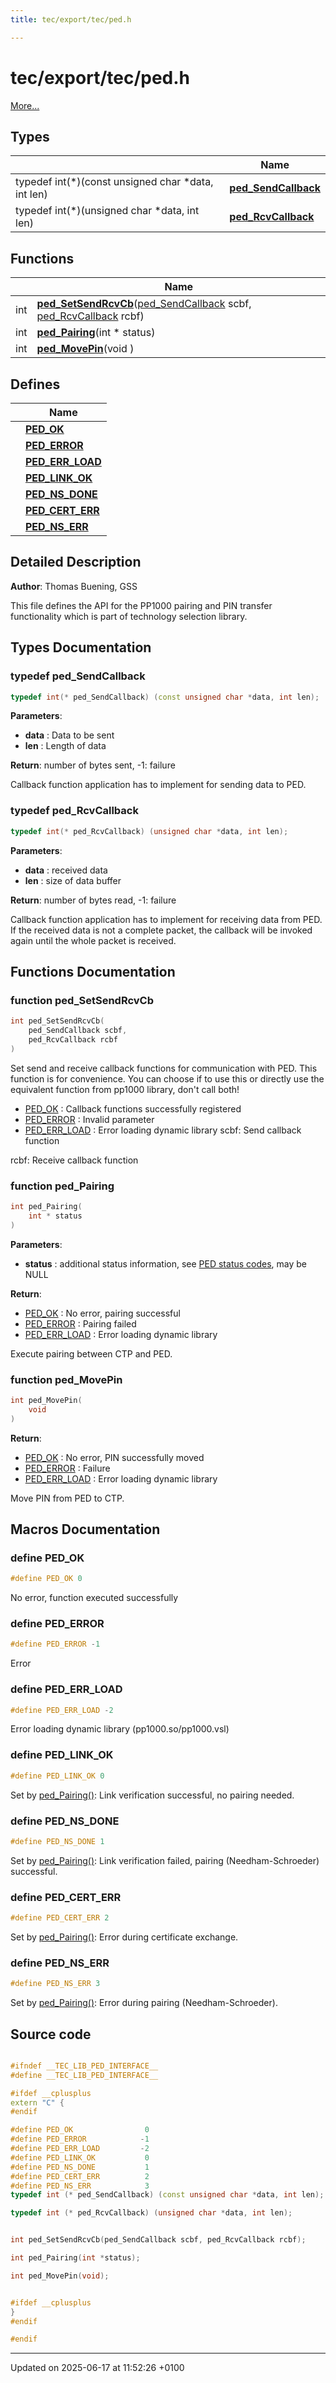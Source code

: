 ```yaml
---
title: tec/export/tec/ped.h

---
```


# tec/export/tec/ped.h

 [More...](#detailed-description)

## Types

|                | Name           |
| -------------- | -------------- |
| typedef int(*)(const unsigned char *data, int len) | **[ped_SendCallback](tec_2export_2tec_2ped_8h.md#typedef-ped-sendcallback)**  |
| typedef int(*)(unsigned char *data, int len) | **[ped_RcvCallback](tec_2export_2tec_2ped_8h.md#typedef-ped-rcvcallback)**  |

## Functions

|                | Name           |
| -------------- | -------------- |
| int | **[ped_SetSendRcvCb](tec_2export_2tec_2ped_8h.md#function-ped-setsendrcvcb)**([ped_SendCallback](tec_2export_2tec_2ped_8h.md#typedef-ped-sendcallback) scbf, [ped_RcvCallback](tec_2export_2tec_2ped_8h.md#typedef-ped-rcvcallback) rcbf) |
| int | **[ped_Pairing](tec_2export_2tec_2ped_8h.md#function-ped-pairing)**(int * status) |
| int | **[ped_MovePin](tec_2export_2tec_2ped_8h.md#function-ped-movepin)**(void ) |

## Defines

|                | Name           |
| -------------- | -------------- |
|  | **[PED_OK](group___p_e_d___r_e_t_u_r_n___c_o_d_e_s.md#define-ped-ok)**  |
|  | **[PED_ERROR](group___p_e_d___r_e_t_u_r_n___c_o_d_e_s.md#define-ped-error)**  |
|  | **[PED_ERR_LOAD](group___p_e_d___r_e_t_u_r_n___c_o_d_e_s.md#define-ped-err-load)**  |
|  | **[PED_LINK_OK](group___p_e_d___s_t_a_t_u_s___c_o_d_e_s.md#define-ped-link-ok)**  |
|  | **[PED_NS_DONE](group___p_e_d___s_t_a_t_u_s___c_o_d_e_s.md#define-ped-ns-done)**  |
|  | **[PED_CERT_ERR](group___p_e_d___s_t_a_t_u_s___c_o_d_e_s.md#define-ped-cert-err)**  |
|  | **[PED_NS_ERR](group___p_e_d___s_t_a_t_u_s___c_o_d_e_s.md#define-ped-ns-err)**  |

## Detailed Description


**Author**: Thomas Buening, GSS 

This file defines the API for the PP1000 pairing and PIN transfer functionality which is part of technology selection library. 

## Types Documentation

### typedef ped_SendCallback

```cpp
typedef int(* ped_SendCallback) (const unsigned char *data, int len);
```


**Parameters**: 

  * **data** : Data to be sent 
  * **len** : Length of data 


**Return**: number of bytes sent, -1: failure 

Callback function application has to implement for sending data to PED. 


### typedef ped_RcvCallback

```cpp
typedef int(* ped_RcvCallback) (unsigned char *data, int len);
```


**Parameters**: 

  * **data** : received data 
  * **len** : size of data buffer 


**Return**: number of bytes read, -1: failure 

Callback function application has to implement for receiving data from PED. If the received data is not a complete packet, the callback will be invoked again until the whole packet is received. 



## Functions Documentation

### function ped_SetSendRcvCb

```cpp
int ped_SetSendRcvCb(
    ped_SendCallback scbf,
    ped_RcvCallback rcbf
)
```


Set send and receive callback functions for communication with PED. This function is for convenience. You can choose if to use this or directly use the equivalent function from pp1000 library, don't call both!

* [PED_OK](group___p_e_d___r_e_t_u_r_n___c_o_d_e_s.md#define-ped-ok) : Callback functions successfully registered
* [PED_ERROR](group___p_e_d___r_e_t_u_r_n___c_o_d_e_s.md#define-ped-error) : Invalid parameter
* [PED_ERR_LOAD](group___p_e_d___r_e_t_u_r_n___c_o_d_e_s.md#define-ped-err-load) : Error loading dynamic library scbf: Send callback function 

rcbf: Receive callback function 


### function ped_Pairing

```cpp
int ped_Pairing(
    int * status
)
```


**Parameters**: 

  * **status** : additional status information, see [PED status codes](group___p_e_d___s_t_a_t_u_s___c_o_d_e_s.md), may be NULL 


**Return**: 

* [PED_OK](group___p_e_d___r_e_t_u_r_n___c_o_d_e_s.md#define-ped-ok) : No error, pairing successful
* [PED_ERROR](group___p_e_d___r_e_t_u_r_n___c_o_d_e_s.md#define-ped-error) : Pairing failed
* [PED_ERR_LOAD](group___p_e_d___r_e_t_u_r_n___c_o_d_e_s.md#define-ped-err-load) : Error loading dynamic library 

Execute pairing between CTP and PED. 


### function ped_MovePin

```cpp
int ped_MovePin(
    void 
)
```


**Return**: 

* [PED_OK](group___p_e_d___r_e_t_u_r_n___c_o_d_e_s.md#define-ped-ok) : No error, PIN successfully moved
* [PED_ERROR](group___p_e_d___r_e_t_u_r_n___c_o_d_e_s.md#define-ped-error) : Failure
* [PED_ERR_LOAD](group___p_e_d___r_e_t_u_r_n___c_o_d_e_s.md#define-ped-err-load) : Error loading dynamic library 

Move PIN from PED to CTP. 




## Macros Documentation

### define PED_OK

```cpp
#define PED_OK 0
```


No error, function executed successfully 


### define PED_ERROR

```cpp
#define PED_ERROR -1
```


Error 


### define PED_ERR_LOAD

```cpp
#define PED_ERR_LOAD -2
```


Error loading dynamic library (pp1000.so/pp1000.vsl) 


### define PED_LINK_OK

```cpp
#define PED_LINK_OK 0
```


Set by [ped_Pairing()](tec_2export_2tec_2ped_8h.md#function-ped-pairing): Link verification successful, no pairing needed. 


### define PED_NS_DONE

```cpp
#define PED_NS_DONE 1
```


Set by [ped_Pairing()](tec_2export_2tec_2ped_8h.md#function-ped-pairing): Link verification failed, pairing (Needham-Schroeder) successful. 


### define PED_CERT_ERR

```cpp
#define PED_CERT_ERR 2
```


Set by [ped_Pairing()](tec_2export_2tec_2ped_8h.md#function-ped-pairing): Error during certificate exchange. 


### define PED_NS_ERR

```cpp
#define PED_NS_ERR 3
```


Set by [ped_Pairing()](tec_2export_2tec_2ped_8h.md#function-ped-pairing): Error during pairing (Needham-Schroeder). 


## Source code

```cpp

#ifndef __TEC_LIB_PED_INTERFACE__
#define __TEC_LIB_PED_INTERFACE__

#ifdef __cplusplus
extern "C" {
#endif

#define PED_OK                0  
#define PED_ERROR            -1  
#define PED_ERR_LOAD         -2  
#define PED_LINK_OK           0  
#define PED_NS_DONE           1  
#define PED_CERT_ERR          2  
#define PED_NS_ERR            3  
typedef int (* ped_SendCallback) (const unsigned char *data, int len);

typedef int (* ped_RcvCallback) (unsigned char *data, int len);


int ped_SetSendRcvCb(ped_SendCallback scbf, ped_RcvCallback rcbf);

int ped_Pairing(int *status);

int ped_MovePin(void);


#ifdef __cplusplus
}
#endif

#endif
```


-------------------------------

Updated on 2025-06-17 at 11:52:26 +0100
